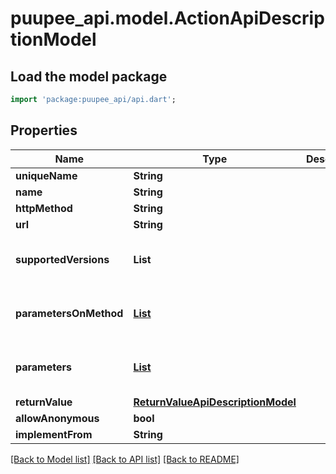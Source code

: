 # puupee_api.model.ActionApiDescriptionModel

## Load the model package
```dart
import 'package:puupee_api/api.dart';
```

## Properties
Name | Type | Description | Notes
------------ | ------------- | ------------- | -------------
**uniqueName** | **String** |  | [optional] 
**name** | **String** |  | [optional] 
**httpMethod** | **String** |  | [optional] 
**url** | **String** |  | [optional] 
**supportedVersions** | **List<String>** |  | [optional] [default to const []]
**parametersOnMethod** | [**List<MethodParameterApiDescriptionModel>**](MethodParameterApiDescriptionModel.md) |  | [optional] [default to const []]
**parameters** | [**List<ParameterApiDescriptionModel>**](ParameterApiDescriptionModel.md) |  | [optional] [default to const []]
**returnValue** | [**ReturnValueApiDescriptionModel**](ReturnValueApiDescriptionModel.md) |  | [optional] 
**allowAnonymous** | **bool** |  | [optional] 
**implementFrom** | **String** |  | [optional] 

[[Back to Model list]](../README.md#documentation-for-models) [[Back to API list]](../README.md#documentation-for-api-endpoints) [[Back to README]](../README.md)


